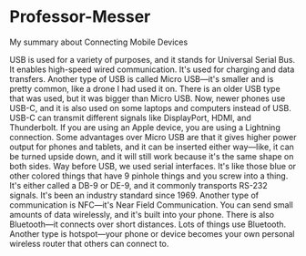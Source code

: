 # Professor-Messer
My summary about Connecting Mobile Devices 

USB is used for a variety of purposes, and it stands for Universal Serial Bus. It enables high-speed wired communication. It's used for charging and data transfers. Another type of USB is called Micro USB—it's smaller and is pretty common, like a drone I had used it on. There is an older USB type that was used, but it was bigger than Micro USB. Now, newer phones use USB-C, and it is also used on some laptops and computers instead of USB. USB-C can transmit different signals like DisplayPort, HDMI, and Thunderbolt. If you are using an Apple device, you are using a Lightning connection. Some advantages over Micro USB are that it gives higher power output for phones and tablets, and it can be inserted either way—like, it can be turned upside down, and it will still work because it's the same shape on both sides. Way before USB, we used serial interfaces. It's like those blue or other colored things that have 9 pinhole things and you screw into a thing. It's either called a DB-9 or DE-9, and it commonly transports RS-232 signals. It's been an industry standard since 1969. Another type of communication is NFC—it's Near Field Communication. You can send small amounts of data wirelessly, and it's built into your phone. There is also Bluetooth—it connects over short distances. Lots of things use Bluetooth. Another type is hotspot—your phone or device becomes your own personal wireless router that others can connect to.
